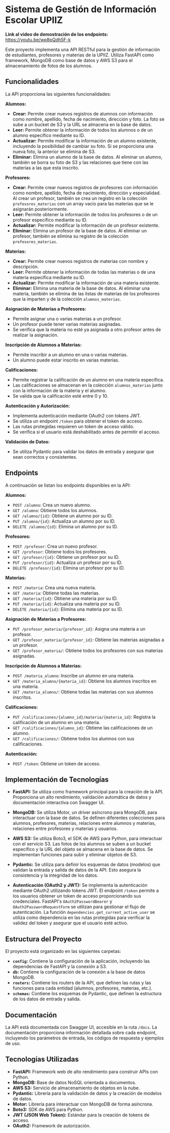 # Sistema de Gestión de Información Escolar UPIIZ
**Link al video de demostración de los endpoints:** https://youtu.be/wp8pQdh5F-k

Este proyecto implementa una API RESTful para la gestión de información de estudiantes, profesores y materias de la UPIIZ.  Utiliza FastAPI como framework, MongoDB como base de datos y AWS S3 para el almacenamiento de fotos de los alumnos.

## Funcionalidades

La API proporciona las siguientes funcionalidades:

**Alumnos:**

* **Crear:** Permite crear nuevos registros de alumnos con información como nombre, apellido, fecha de nacimiento, dirección y foto. La foto se sube a un bucket de S3 y la URL se almacena en la base de datos.
* **Leer:** Permite obtener la información de todos los alumnos o de un alumno específico mediante su ID.
* **Actualizar:** Permite modificar la información de un alumno existente, incluyendo la posibilidad de cambiar su foto. Si se proporciona una nueva foto, la anterior se elimina de S3.
* **Eliminar:** Elimina un alumno de la base de datos. Al eliminar un alumno, también se borra su foto de S3 y las relaciones que tiene con las materias a las que esta inscrito.

**Profesores:**

* **Crear:** Permite crear nuevos registros de profesores con información como nombre, apellido, fecha de nacimiento, dirección y especialidad. Al crear un profesor, también se crea un registro en la colección `profesores_materias` con un array vacío para las materias que se le asignarán posteriormente.
* **Leer:** Permite obtener la información de todos los profesores o de un profesor específico mediante su ID.
* **Actualizar:** Permite modificar la información de un profesor existente.
* **Eliminar:** Elimina un profesor de la base de datos. Al eliminar un profesor, también se elimina su registro de la colección `profesores_materias`.

**Materias:**

* **Crear:** Permite crear nuevos registros de materias con nombre y descripción.
* **Leer:** Permite obtener la información de todas las materias o de una materia específica mediante su ID.
* **Actualizar:** Permite modificar la información de una materia existente.
* **Eliminar:** Elimina una materia de la base de datos. Al eliminar una materia, también se elimina de las listas de materias de los profesores que la imparten y de la colección `alumnos_materias`.

**Asignación de Materias a Profesores:**

* Permite asignar una o varias materias a un profesor.
* Un profesor puede tener varias materias asignadas.
* Se verifica que la materia no esté ya asignada a otro profesor antes de realizar la asignación.

**Inscripción de Alumnos a Materias:**

* Permite inscribir a un alumno en una o varias materias.
* Un alumno puede estar inscrito en varias materias.

**Calificaciones:**

* Permite registrar la calificación de un alumno en una materia específica.
* Las calificaciones se almacenan en la colección `alumnos_materias` junto con la información de la materia y el alumno.
* Se valida que la calificación esté entre 0 y 10.

**Autenticación y Autorización:**

* Implementa autenticación mediante OAuth2 con tokens JWT.
* Se utiliza un endpoint `/token` para obtener el token de acceso.
* Las rutas protegidas requieren un token de acceso válido.
* Se verifica si el usuario está deshabilitado antes de permitir el acceso.

**Validación de Datos:**

* Se utiliza Pydantic para validar los datos de entrada y asegurar que sean correctos y consistentes.


## Endpoints

A continuación se listan los endpoints disponibles en la API:

**Alumnos:**

* `POST /alumno`: Crea un nuevo alumno.
* `GET /alumno`: Obtiene todos los alumnos.
* `GET /alumno/{id}`: Obtiene un alumno por su ID.
* `PUT /alumno/{id}`: Actualiza un alumno por su ID.
* `DELETE /alumno/{id}`: Elimina un alumno por su ID.

**Profesores:**

* `POST /profesor`: Crea un nuevo profesor.
* `GET /profesor`: Obtiene todos los profesores.
* `GET /profesor/{id}`: Obtiene un profesor por su ID.
* `PUT /profesor/{id}`: Actualiza un profesor por su ID.
* `DELETE /profesor/{id}`: Elimina un profesor por su ID.

**Materias:**

* `POST /materia`: Crea una nueva materia.
* `GET /materia`: Obtiene todas las materias.
* `GET /materia/{id}`: Obtiene una materia por su ID.
* `PUT /materia/{id}`: Actualiza una materia por su ID.
* `DELETE /materia/{id}`: Elimina una materia por su ID.

**Asignación de Materias a Profesores:**

* `PUT /profesor_materia/{profesor_id}`: Asigna una materia a un profesor.
* `GET /profesor_materia/{profesor_id}`: Obtiene las materias asignadas a un profesor.
* `GET /profesor_materia/`: Obtiene todos los profesores con sus materias asignadas.


**Inscripción de Alumnos a Materias:**

* `POST /materia_alumno`: Inscribe un alumno en una materia.
* `GET /materia_alumno/{materia_id}`: Obtiene los alumnos inscritos en una materia.
* `GET /materia_alumno/`: Obtiene todas las materias con sus alumnos inscritos.

**Calificaciones:**

* `PUT /calificaciones/{alumno_id}/materia/{materia_id}`: Registra la calificación de un alumno en una materia.
* `GET /calificaciones/{alumno_id}`: Obtiene las calificaciones de un alumno.
* `GET /calificaciones/`: Obtiene todos los alumnos con sus calificaciones.

**Autenticación:**

* `POST /token`: Obtiene un token de acceso.


## Implementación de Tecnologías

* **FastAPI:** Se utiliza como framework principal para la creación de la API.  Proporciona un alto rendimiento, validación automática de datos y documentación interactiva con Swagger UI.

* **MongoDB:**  Se utiliza Motor, un driver asíncrono para MongoDB, para interactuar con la base de datos.  Se definen diferentes colecciones para alumnos, profesores, materias,  relaciones entre alumnos y materias,  relaciones entre profesores y materias y usuarios.  

* **AWS S3:** Se utiliza Boto3, el SDK de AWS para Python, para interactuar con el servicio S3. Las fotos de los alumnos se suben a un bucket específico y la URL del objeto se almacena en la base de datos.  Se implementan funciones para subir y eliminar objetos de S3.

* **Pydantic:** Se utiliza para definir los esquemas de datos (modelos) que validan la entrada y salida de datos de la API. Esto asegura la consistencia y la integridad de los datos.

* **Autenticación (OAuth2 y JWT):** Se implementa la autenticación mediante OAuth2 utilizando tokens JWT. El endpoint `/token` permite a los usuarios obtener un token de acceso proporcionando sus credenciales.  FastAPI's `OAuth2PasswordBearer` y `OAuth2PasswordRequestForm` se utilizan para gestionar el flujo de autenticación. La función `dependencies.get_current_active_user` se utiliza como dependencia en las rutas protegidas para verificar la validez del token y asegurar que el usuario esté activo.

## Estructura del Proyecto

El proyecto está organizado en las siguientes carpetas:

* **`config`:** Contiene la configuración de la aplicación, incluyendo las dependencias de FastAPI y la conexión a S3.
* **`db`:** Contiene la configuración de la conexión a la base de datos MongoDB.
* **`routers`:** Contiene los routers de la API, que definen las rutas y las funciones para cada entidad (alumnos, profesores, materias, etc.).
* **`schemas`:** Contiene los esquemas de Pydantic, que definen la estructura de los datos de entrada y salida.

## Documentación

La API está documentada con Swagger UI, accesible en la ruta `/docs`. La documentación proporciona información detallada sobre cada endpoint, incluyendo los parámetros de entrada, los códigos de respuesta y ejemplos de uso.

## Tecnologías Utilizadas

* **FastAPI:** Framework web de alto rendimiento para construir APIs con Python.
* **MongoDB:** Base de datos NoSQL orientada a documentos.
* **AWS S3:** Servicio de almacenamiento de objetos en la nube.
* **Pydantic:** Librería para la validación de datos y la creación de modelos de datos.
* **Motor:**  Librería para interactuar con MongoDB de forma asíncrona.
* **Boto3:**  SDK de AWS para Python.
* **JWT (JSON Web Token):** Estándar para la creación de tokens de acceso.
* **OAuth2:** Framework de autorización.

